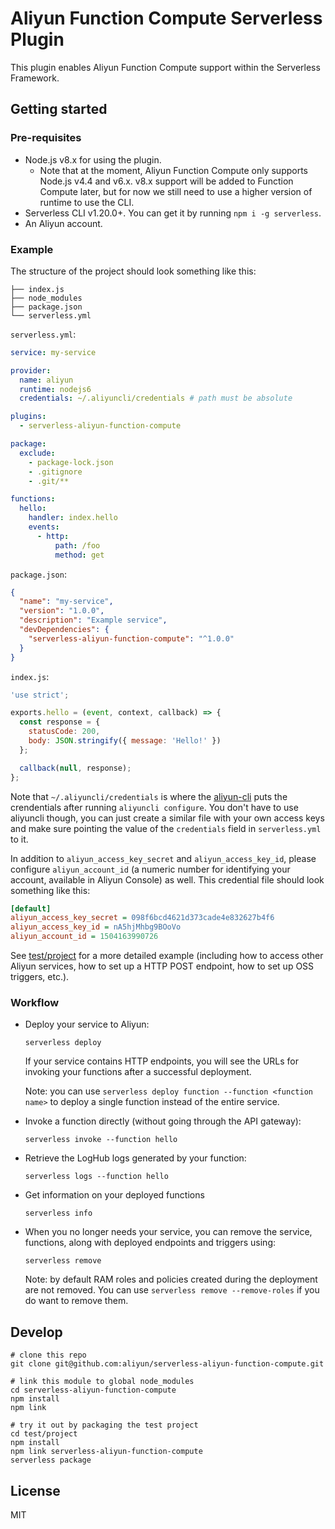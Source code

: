 # Aliyun Function Compute Serverless Plugin

This plugin enables Aliyun Function Compute support within the Serverless Framework.

## Getting started

### Pre-requisites

* Node.js v8.x for using the plugin.
  * Note that at the moment, Aliyun Function Compute only supports Node.js v4.4 and v6.x. v8.x support will be added to Function Compute later, but for now we still need to use a higher version of runtime to use the CLI.
* Serverless CLI v1.20.0+. You can get it by running `npm i -g serverless`.
* An Aliyun account.

### Example

The structure of the project should look something like this:

```
├── index.js
├── node_modules
├── package.json
└── serverless.yml
```

`serverless.yml`:

```yaml
service: my-service

provider:
  name: aliyun
  runtime: nodejs6
  credentials: ~/.aliyuncli/credentials # path must be absolute

plugins:
  - serverless-aliyun-function-compute

package:
  exclude:
    - package-lock.json
    - .gitignore
    - .git/**

functions:
  hello:
    handler: index.hello
    events:
      - http:
          path: /foo
          method: get
```

`package.json`:

```json
{
  "name": "my-service",
  "version": "1.0.0",
  "description": "Example service",
  "devDependencies": {
    "serverless-aliyun-function-compute": "^1.0.0"
  }
}
```

`index.js`:

```javascript
'use strict';

exports.hello = (event, context, callback) => {
  const response = {
    statusCode: 200,
    body: JSON.stringify({ message: 'Hello!' })
  };

  callback(null, response);
};
```

Note that `~/.aliyuncli/credentials` is where the [aliyun-cli](https://github.com/aliyun/aliyun-cli) puts the crendentials after running `aliyuncli configure`. You don't have to use aliyuncli though, you can just create a similar file with your own access keys and make sure pointing the value of the `credentials` field in `serverless.yml` to it.

In addition to `aliyun_access_key_secret` and `aliyun_access_key_id`, please configure `aliyun_account_id` (a numeric number for identifying your account, available in Aliyun Console) as well. This credential file should look something like this:

```ini
[default]
aliyun_access_key_secret = 098f6bcd4621d373cade4e832627b4f6
aliyun_access_key_id = nA5hjMhbg9BOoVo
aliyun_account_id = 1504163990726
```

See [test/project](./test/project) for a more detailed example (including how to access other Aliyun services, how to set up a HTTP POST endpoint, how to set up OSS triggers, etc.).

### Workflow

* Deploy your service to Aliyun:

  ```console
  serverless deploy
  ```

  If your service contains HTTP endpoints, you will see the URLs for invoking your functions after a successful deployment.

  Note: you can use `serverless deploy function --function <function name>` to deploy a single function instead of the entire service.
* Invoke a function directly (without going through the API gateway):

  ```
  serverless invoke --function hello
  ```
* Retrieve the LogHub logs generated by your function:

  ```
  serverless logs --function hello
  ```
* Get information on your deployed functions

  ```
  serverless info
  ```
* When you no longer needs your service, you can remove the service, functions, along with deployed endpoints and triggers using:

  ```
  serverless remove
  ```

  Note: by default RAM roles and policies created during the deployment are not removed. You can use `serverless remove --remove-roles` if you do want to remove them.

## Develop

```
# clone this repo
git clone git@github.com:aliyun/serverless-aliyun-function-compute.git

# link this module to global node_modules
cd serverless-aliyun-function-compute
npm install
npm link

# try it out by packaging the test project
cd test/project
npm install
npm link serverless-aliyun-function-compute
serverless package
```

## License

MIT

